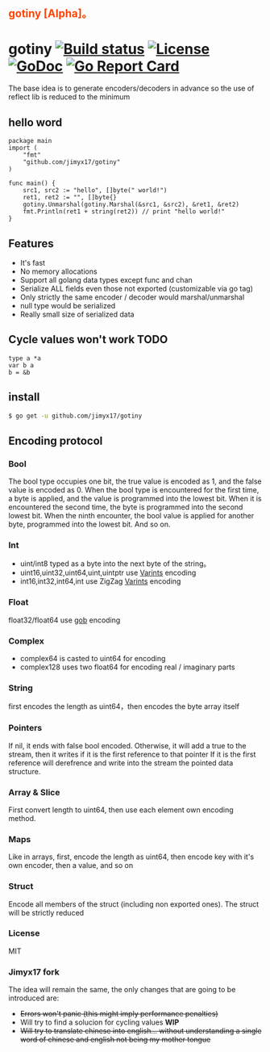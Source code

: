 ## <font color="#FF4500" >gotiny [Alpha]。</font>

# gotiny   [![Build status][travis-img]][travis-url] [![License][license-img]][license-url] [![GoDoc][doc-img]][doc-url] [![Go Report Card](https://goreportcard.com/badge/github.com/jimyx17/gotiny)](https://goreportcard.com/report/github.com/jimyx17/gotiny)
The base idea is to generate encoders/decoders in advance so the use of reflect lib is reduced to the minimum
## hello word 
    package main
    import (
   	    "fmt"
   	    "github.com/jimyx17/gotiny"
    )
    
    func main() {
   	    src1, src2 := "hello", []byte(" world!")
   	    ret1, ret2 := "", []byte{}
   	    gotiny.Unmarshal(gotiny.Marshal(&src1, &src2), &ret1, &ret2)
   	    fmt.Println(ret1 + string(ret2)) // print "hello world!"
    }

## Features
- It's fast
- No memory allocations
- Support all golang data types except func and chan
- Serialize ALL fields even those not exported (customizable via go tag)
- Only strictly the same encoder / decoder would marshal/unmarshal
- null type would be serialized
- Really small size of serialized data
## Cycle values won't work TODO 
	type a *a
	var b a
	b = &b

## install
```bash
$ go get -u github.com/jimyx17/gotiny
```

## Encoding protocol
### Bool
The bool type occupies one bit, the true value is encoded as 1, and the false value is encoded as 0. When the bool type is encountered for the first time, a byte is applied, and the value is programmed into the lowest bit. When it is encountered the second time, the byte is programmed into the second lowest bit. When the ninth encounter, the bool value is applied for another byte, programmed into the lowest bit. And so on.
### Int
- uint/int8 typed as a byte into the next byte of the string。
- uint16,uint32,uint64,uint,uintptr use [Varints](https://developers.google.com/protocol-buffers/docs/encoding#varints) encoding
- int16,int32,int64,int use ZigZag [Varints](https://developers.google.com/protocol-buffers/docs/encoding#varints) encoding

### Float
float32/float64 use [gob](https://golang.org/pkg/encoding/gob/) encoding
### Complex
- complex64 is casted to uint64 for encoding
- complex128 uses two float64 for encoding real / imaginary parts

### String
first encodes the length as uint64，then encodes the byte array itself
### Pointers
If nil, it ends with false bool encoded.
Otherwise, it will add a true to the stream, then it writes if it is the first reference to that pointer
If it is the first reference will derefrence and write into the stream the pointed data structure.
### Array & Slice
First convert length to uint64, then use each element own encoding method.
### Maps
Like in arrays, first, encode the length as uint64, then encode key with it's own encoder, then a value, and so on
### Struct
Encode all members of the struct (including non exported ones). The struct will be strictly reduced


### License
MIT

[travis-img]: https://travis-ci.org/jimyx17/gotiny.svg?branch=master
[travis-url]: https://travis-ci.org/jimyx17/gotiny
[license-img]: http://img.shields.io/badge/license-MIT-green.svg?style=flat-square
[license-url]: http://opensource.org/licenses/MIT
[doc-img]: http://img.shields.io/badge/GoDoc-reference-blue.svg?style=flat-square
[doc-url]: https://godoc.org/github.com/jimyx17/gotiny


### Jimyx17 fork

The idea will remain the same, the only changes that are going to be introduced are:

- ~~Errors won't panic (this might imply performance penalties)~~
- Will try to find a solucion for cycling values **WIP**
- ~~Will try to translate chinese into english... without understanding a single word of chinese and english not being my mother tongue~~